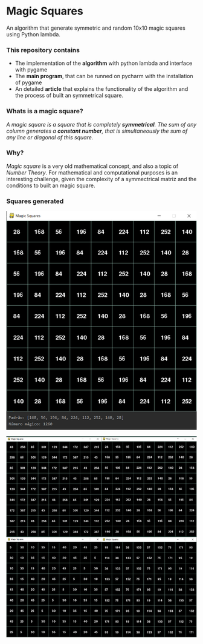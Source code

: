 # Magic Squares
An algorithm that generate symmetric and random 10x10 magic squares using Python lambda.

### This repository contains
- The implementation of the **algorithm** with python lambda and interface with pygame
- The **main program**, that can be runned on pycharm with the installation of pygame
- An detailed **article** that explains the functionality of the algorithm and the process of built an symmetrical square.

### Whats is a magic square?
*A magic square is a square that is completely **symmetrical**. The sum of any column generates a **constant number**, that is simultaneously the sum of any line or diagonal of this square.*

### Why?
*Magic square* is a very old mathematical concept, and also a topic of *Number Theory*. For mathematical and computational purposes is an interesting challenge, given the complexity of a symmectrical matriz and the conditions to built an magic square.

### Squares generated
![Square2](https://github.com/GabrielPrzy/Magic-Squares/blob/master/imagens/square2.jpg)

![Squares](https://github.com/GabrielPrzy/Magic-Squares/blob/master/imagens/squares.jpg)
